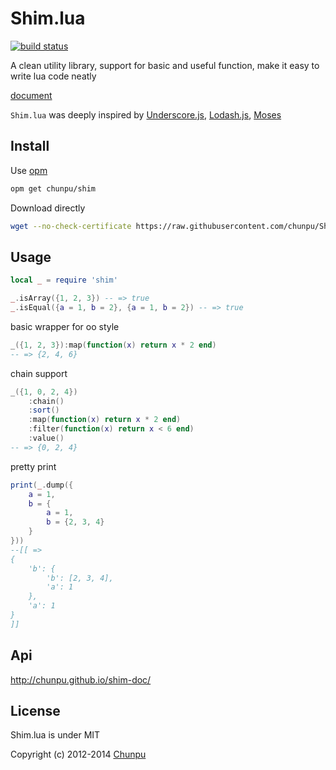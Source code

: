 Shim.lua
===

[![build status][travis-image]][travis-url]

A clean utility library, support for basic and useful function, make it easy to write lua code neatly

[document](http://chunpu.github.io/shim-doc/)

`Shim.lua` was deeply inspired by [Underscore.js](https://github.com/jashkenas/underscore), [Lodash.js](https://github.com/lodash/lodash), [Moses](https://github.com/Yonaba/Moses)


Install
---

Use [opm](http://opm.openresty.org/)

```bash
opm get chunpu/shim
```

Download directly

```bash
wget --no-check-certificate https://raw.githubusercontent.com/chunpu/Shim/master/shim.lua
```


Usage
---

```lua
local _ = require 'shim'

_.isArray({1, 2, 3}) -- => true
_.isEqual({a = 1, b = 2}, {a = 1, b = 2}) -- => true
```

basic wrapper for oo style

```lua
_({1, 2, 3}):map(function(x) return x * 2 end)
-- => {2, 4, 6}
```

chain support

```lua
_({1, 0, 2, 4})
	:chain()
	:sort()
	:map(function(x) return x * 2 end)
	:filter(function(x) return x < 6 end)
	:value()
-- => {0, 2, 4}
```

pretty print

```lua
print(_.dump({
	a = 1,
	b = {
		a = 1,
		b = {2, 3, 4}
	}
}))
--[[ =>
{
	'b': {
		'b': [2, 3, 4],
		'a': 1
	},
	'a': 1
}
]]
```

Api
---

<http://chunpu.github.io/shim-doc/>


License
---

Shim.lua is under MIT

Copyright (c) 2012-2014 [Chunpu](https://github.com/chunpu)

[travis-image]: https://img.shields.io/travis/chunpu/Shim.svg?style=flat
[travis-url]: https://travis-ci.org/chunpu/Shim
